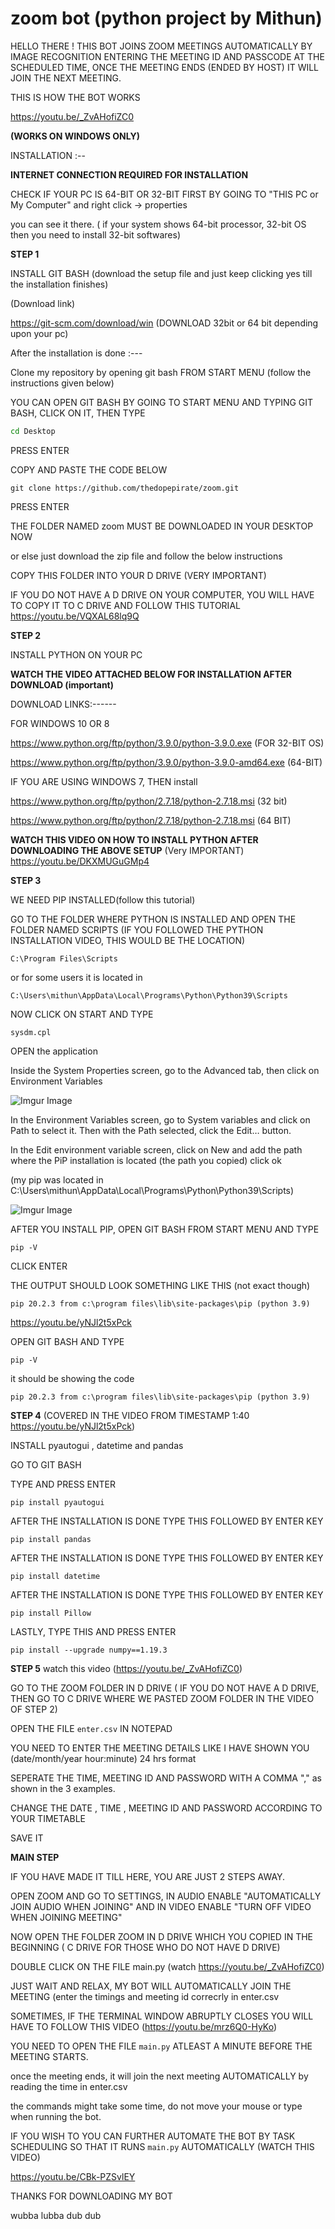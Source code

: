 # zoom bot (python project by Mithun)

HELLO THERE ! THIS BOT JOINS ZOOM MEETINGS AUTOMATICALLY BY IMAGE RECOGNITION ENTERING
THE MEETING ID AND PASSCODE AT THE SCHEDULED TIME, ONCE THE MEETING ENDS (ENDED BY HOST) IT WILL JOIN THE NEXT MEETING.

THIS IS HOW THE BOT WORKS

https://youtu.be/_ZvAHofiZC0

**(WORKS ON WINDOWS ONLY)**


INSTALLATION :--

**INTERNET CONNECTION REQUIRED FOR INSTALLATION**

CHECK IF YOUR PC IS 64-BIT OR 32-BIT FIRST BY GOING TO "THIS PC or My Computer" and right click -> properties

you can see it there. ( if your system shows 64-bit processor, 32-bit OS then you need to install 32-bit softwares)

**STEP 1**

INSTALL GIT BASH (download the setup file and just keep clicking yes till the installation finishes)

(Download link)

https://git-scm.com/download/win (DOWNLOAD 32bit or 64 bit depending upon your pc)

After the installation is done :---

Clone my repository by opening git bash FROM START MENU (follow the instructions given below)

YOU CAN OPEN GIT BASH BY GOING TO START MENU AND TYPING GIT BASH, CLICK ON IT, THEN TYPE 

```bash
cd Desktop
```
PRESS ENTER

COPY AND PASTE THE CODE BELOW 
```
git clone https://github.com/thedopepirate/zoom.git
```
PRESS ENTER

THE FOLDER NAMED zoom MUST BE DOWNLOADED IN YOUR DESKTOP NOW 

or else just download the zip file and follow the below instructions

COPY THIS FOLDER INTO YOUR D DRIVE (VERY IMPORTANT)

IF YOU DO NOT HAVE A D DRIVE ON YOUR COMPUTER, YOU WILL HAVE TO COPY IT TO C DRIVE AND FOLLOW THIS TUTORIAL
https://youtu.be/VQXAL68lq9Q


**STEP 2**

INSTALL PYTHON ON YOUR PC 

**WATCH THE VIDEO ATTACHED BELOW FOR INSTALLATION AFTER DOWNLOAD (important)**

DOWNLOAD LINKS:------

FOR WINDOWS 10 OR 8

https://www.python.org/ftp/python/3.9.0/python-3.9.0.exe (FOR 32-BIT OS)

https://www.python.org/ftp/python/3.9.0/python-3.9.0-amd64.exe (64-BIT)


IF YOU ARE USING WINDOWS 7, THEN install

https://www.python.org/ftp/python/2.7.18/python-2.7.18.msi (32 bit)

https://www.python.org/ftp/python/2.7.18/python-2.7.18.msi (64 BIT)


**WATCH THIS VIDEO ON HOW TO INSTALL PYTHON AFTER DOWNLOADING THE ABOVE SETUP** (Very IMPORTANT)
https://youtu.be/DKXMUGuGMp4


**STEP 3**

WE NEED PIP INSTALLED(follow this tutorial)

GO TO THE FOLDER WHERE PYTHON IS INSTALLED AND OPEN THE FOLDER NAMED SCRIPTS  (IF YOU FOLLOWED THE PYTHON INSTALLATION VIDEO, THIS WOULD BE THE LOCATION)
```
C:\Program Files\Scripts
```
or for some users it is located in 
```
C:\Users\mithun\AppData\Local\Programs\Python\Python39\Scripts
```
NOW CLICK ON START AND TYPE
```
sysdm.cpl 
```
OPEN the application

Inside the System Properties screen, go to the Advanced tab, then click on Environment Variables

![Imgur Image](https://imgur.com/YORnPQJ.jpg)

In the Environment Variables screen, go to System variables and click on Path to select it. Then with the Path selected, click the Edit… button.
 
In the Edit environment variable screen, click on New and add the path where the PiP installation is located (the path you copied) click ok

(my pip was located in C:\Users\mithun\AppData\Local\Programs\Python\Python39\Scripts)

![Imgur Image](https://imgur.com/KtqNiNu.jpg)


AFTER YOU INSTALL PIP, OPEN GIT BASH FROM START MENU AND TYPE 
```
pip -V
```
CLICK ENTER

THE OUTPUT SHOULD LOOK SOMETHING LIKE THIS (not exact though)
```
pip 20.2.3 from c:\program files\lib\site-packages\pip (python 3.9)
```

https://youtu.be/yNJl2t5xPck

  OPEN GIT BASH AND TYPE 
```
pip -V
```
it should be showing the code

```
pip 20.2.3 from c:\program files\lib\site-packages\pip (python 3.9)
```



**STEP 4** (COVERED IN THE VIDEO FROM TIMESTAMP 1:40 https://youtu.be/yNJl2t5xPck)

INSTALL pyautogui , datetime and pandas

GO TO GIT BASH

TYPE AND PRESS ENTER
```
pip install pyautogui
```
AFTER THE INSTALLATION IS DONE TYPE THIS FOLLOWED BY ENTER KEY
```
pip install pandas
```
AFTER THE INSTALLATION IS DONE TYPE THIS FOLLOWED BY ENTER KEY
```
pip install datetime
```
AFTER THE INSTALLATION IS DONE TYPE THIS FOLLOWED BY ENTER KEY
```
pip install Pillow
```
LASTLY, TYPE THIS AND PRESS ENTER
```
pip install --upgrade numpy==1.19.3 
```

**STEP 5** watch this video (https://youtu.be/_ZvAHofiZC0)
 
 GO TO THE ZOOM FOLDER IN D DRIVE  ( IF YOU DO NOT HAVE A D DRIVE, THEN GO TO C DRIVE WHERE WE PASTED ZOOM FOLDER IN THE VIDEO OF STEP 2)

OPEN THE FILE ```enter.csv``` IN NOTEPAD 

YOU NEED TO ENTER THE MEETING DETAILS LIKE I HAVE SHOWN YOU (date/month/year hour:minute) 24 hrs format 

SEPERATE THE TIME, MEETING ID AND PASSWORD WITH A COMMA "," as shown in the 3 examples.

CHANGE THE DATE , TIME , MEETING ID AND PASSWORD ACCORDING TO YOUR TIMETABLE

SAVE IT

**MAIN STEP**

IF YOU HAVE MADE IT TILL HERE, YOU ARE JUST 2 STEPS AWAY.

OPEN ZOOM AND GO TO SETTINGS, IN AUDIO ENABLE "AUTOMATICALLY JOIN AUDIO WHEN JOINING" AND IN VIDEO ENABLE "TURN OFF VIDEO WHEN JOINING MEETING"

NOW OPEN THE FOLDER ZOOM IN D DRIVE WHICH YOU COPIED IN THE BEGINNING ( C DRIVE FOR THOSE WHO DO NOT HAVE D DRIVE)

DOUBLE CLICK ON THE FILE main.py (watch https://youtu.be/_ZvAHofiZC0)

JUST WAIT AND RELAX, MY BOT WILL AUTOMATICALLY JOIN THE MEETING (enter the timings and meeting id correcrly in enter.csv

SOMETIMES, IF THE TERMINAL WINDOW ABRUPTLY CLOSES YOU WILL HAVE TO FOLLOW THIS VIDEO (https://youtu.be/mrz6Q0-HyKo)

YOU NEED TO OPEN THE FILE ```main.py``` ATLEAST A MINUTE BEFORE THE MEETING STARTS.

once the meeting ends, it will join the next meeting AUTOMATICALLY by reading the time in enter.csv

the commands might take some time, do not move your mouse or type when running the bot.


IF YOU WISH TO YOU CAN FURTHER AUTOMATE THE BOT BY TASK SCHEDULING SO THAT IT RUNS ```main.py``` AUTOMATICALLY (WATCH THIS VIDEO)

https://youtu.be/CBk-PZSvlEY

THANKS FOR DOWNLOADING MY BOT



wubba lubba dub dub







